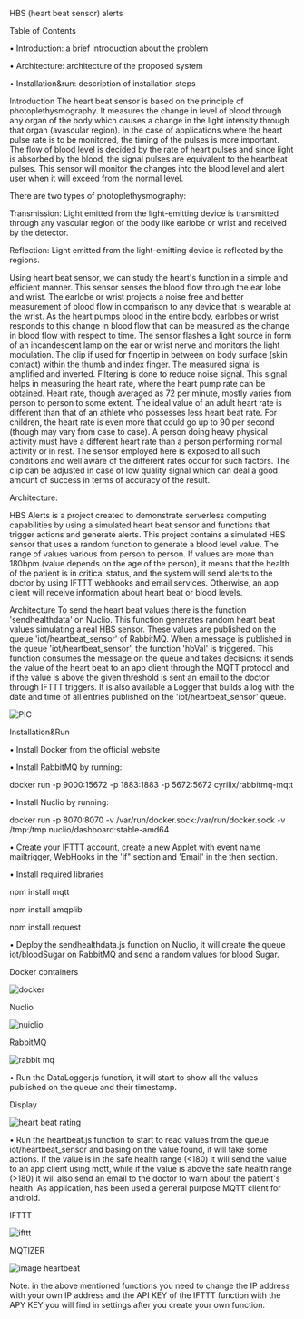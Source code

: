 HBS (heart beat sensor) alerts

Table of Contents

• Introduction: a brief introduction about the problem

• Architecture: architecture of the proposed system

• Installation&run: description of installation steps

Introduction
The heart beat sensor is based on the principle of photoplethysmography. It measures the change in level of blood through any organ of the body which causes a change in the light intensity through that organ (avascular region). In the case of applications where the heart pulse rate is to be monitored, the timing of the pulses is more important. The flow of blood level is decided by the rate of heart pulses and since light is absorbed by the blood, the signal pulses are equivalent to the heartbeat pulses. This sensor will monitor the changes into the blood level and alert user when it will exceed from the normal level.

There are two types of photoplethysmography:

Transmission: Light emitted from the light-emitting device is transmitted through any vascular region of the body like earlobe or wrist and received by the detector.

Reflection: Light emitted from the light-emitting device is reflected by the regions.

Using heart beat sensor, we can study the heart's function in a simple and efficient manner. This sensor senses the blood flow through the ear lobe and wrist. The earlobe or wrist projects a noise free and better measurement of blood flow in comparison to any device that is wearable at the wrist. As the heart pumps blood in the entire body, earlobes or wrist responds to this change in blood flow that can be measured as the change in blood flow with respect to time. The sensor flashes a light source in form of an incandescent lamp on the ear or wrist nerve and monitors the light modulation. The clip if used for fingertip in between on body surface (skin contact) within the thumb and index finger. The measured signal is amplified and inverted. Filtering is done to reduce noise signal. This signal helps in measuring the heart rate, where the heart pump rate can be obtained. Heart rate, though averaged as 72 per minute, mostly varies from person to person to some extent. The ideal value of an adult heart rate is different than that of an athlete who possesses less heart beat rate. For children, the heart rate is even more that could go up to 90 per second (though may vary from case to case). A person doing heavy physical activity must have a different heart rate than a person performing normal activity or in rest. The sensor employed here is exposed to all such conditions and well aware of the different rates occur for such factors. The clip can be adjusted in case of low quality signal which can deal a good amount of success in terms of accuracy of the result.

Architecture:

HBS Alerts is a project created to demonstrate serverless computing capabilities by using a simulated heart beat sensor and functions that trigger actions and generate alerts. This project contains a simulated HBS sensor that uses a random function to generate a blood level value. The range of values various from person to person. If values are more than 180bpm (value depends on the age of the person), it means that the health of the patient is in critical status, and the system will send alerts to the doctor by using IFTTT webhooks and email services. Otherwise, an app client will receive information about heart beat or blood levels.

Architecture To send the heart beat values there is the function 'sendhealthdata' on Nuclio. This function generates random heart beat values simulating a real HBS sensor. These values are published on the queue 'iot/heartbeat_sensor' of RabbitMQ. When a message is published in the queue 'iot/heartbeat_sensor', the function 'hbVal' is triggered. This function consumes the message on the queue and takes decisions: it sends the value of the heart beat to an app client through the MQTT protocol and if the value is above the given threshold is sent an email to the doctor through IFTTT triggers. It is also available a Logger that builds a log with the date and time of all entries published on the 'iot/heartbeat_sensor' queue.



![PIC](https://user-images.githubusercontent.com/107008916/172272173-cda4cf54-7b81-414b-a2f9-f26b88795e1d.png)


Installation&Run

• Install Docker from the official website

• Install RabbitMQ by running:

docker run -p 9000:15672 -p 1883:1883 -p 5672:5672 cyrilix/rabbitmq-mqtt

• Install Nuclio by running:

docker run -p 8070:8070 -v /var/run/docker.sock:/var/run/docker.sock -v /tmp:/tmp nuclio/dashboard:stable-amd64

• Create your IFTTT account, create a new Applet with event name mailtrigger, WebHooks in the 'if" section and 'Email' in the then section.


• Install required libraries

npm install mqtt

npm install amqplib

npm install request

• Deploy the sendhealthdata.js function on Nuclio, it will create the queue iot/bloodSugar on RabbitMQ and send a random values for blood Sugar.

Docker containers

![docker](https://user-images.githubusercontent.com/107008916/172272341-342c29f3-26ff-4ccd-a553-d6f7d9ba97ee.PNG)

Nuclio

![nuiclio](https://user-images.githubusercontent.com/107008916/172272381-d529e899-4dc0-4449-8f0f-fddb93e4d14c.PNG)

RabbitMQ

![rabbit mq](https://user-images.githubusercontent.com/107008916/172272409-b0ae4c6f-0b7d-4a12-ac35-e8be8a8a1391.PNG)

• Run the DataLogger.js function, it will start to show all the values published on the queue and their timestamp.

Display

![heart beat rating](https://user-images.githubusercontent.com/107008916/172272443-2259561a-24b7-4e82-83e9-e84bec7cd5fa.PNG)

• Run the heartbeat.js function to start to read values from the queue iot/heartbeat_sensor and basing on the value found, it will take some actions. If the value is in the safe health range (<180) it will send the value to an app client using mqtt, while if the value is above the safe health range (>180) it will also send an email to the doctor to warn about the patient's health. As application, has been used a general purpose MQTT client for android.

IFTTT

![ifttt](https://user-images.githubusercontent.com/107008916/172272599-0a0e6877-e7b3-4268-8243-67fc8fa2b0e1.PNG)

MQTIZER

![image heartbeat](https://user-images.githubusercontent.com/107008916/172272659-05dda0d7-e558-4379-82c9-7a7dce48eda2.jpeg)

Note: in the above mentioned functions you need to change the IP address with your own IP address and the API KEY of the IFTTT function with the APY KEY you will find in settings after you create your own function.




